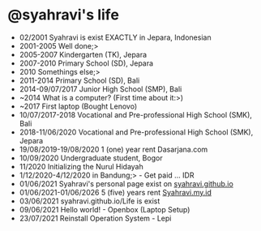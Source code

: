 @syahravi's life
===============

- 02/2001 Syahravi is exist EXACTLY in Jepara, Indonesian
- 2001-2005 Well done;>
- 2005-2007 Kindergarten (TK), Jepara
- 2007-2010 Primary School (SD), Jepara
- 2010 Somethings else;>
- 2011-2014 Primary School (SD), Bali
- 2014-09/07/2017 Junior High School (SMP), Bali
- ~2014 What is a computer? (First time about it:>)
- ~2017 First laptop (Bought Lenovo)
- 10/07/2017-2018 Vocational and  Pre-professional High School (SMK), Bali
- 2018-11/06/2020 Vocational and Pre-professional High School (SMK), Jepara
- 19/08/2019-19/08/2020 1 (one) year rent Dasarjana.com
- 10/09/2020 Undergraduate student, Bogor
- 11/2020 Initializing the Nurul Hidayah
- 1/12/2020-4/12/2020 in Bandung;> - Get paid ... IDR
- 01/06/2021 Syahravi's personal page exist on [syahravi.github.io](https://syahravi.github.io)
- 01/06/2021-01/06/2026 5 (five) years rent [Syahravi.my.id](https://www.syahravi.my.id)
- 03/06/2021 syahravi.github.io/Life is exist
- 09/06/2021 Hello world! - Openbox (Laptop Setup)
- 23/07/2021 Reinstall Operation System - Lepi
